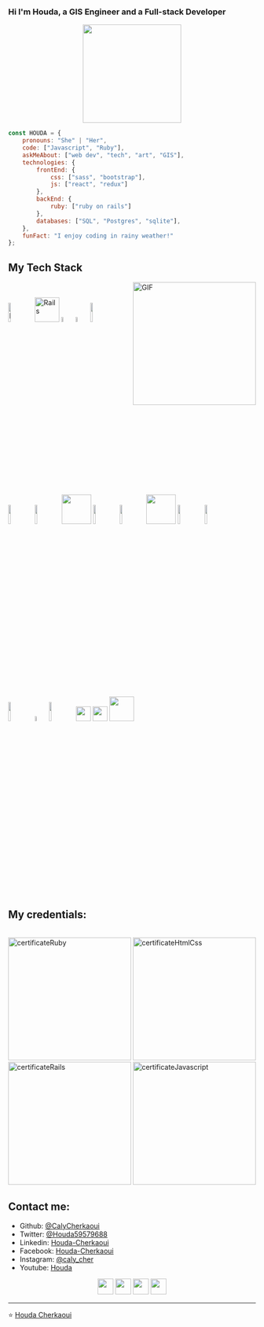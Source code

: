 ### Hi I'm Houda, a GIS Engineer and a Full-stack Developer 

<div align="center">
	<!-- <img src="https://raw.githubusercontent.com/Aniket965/Aniket965/master/pacman.svg?sanitize=true" width="200" height="200"> -->
    <img src="https://media.giphy.com/media/j6ZhcAyUctYrj2ueBi/giphy.gif" width="200" height="200">
    
</div>

```javascript
const HOUDA = {
    pronouns: "She" | "Her",
    code: ["Javascript", "Ruby"],
    askMeAbout: ["web dev", "tech", "art", "GIS"],
    technologies: {
        frontEnd: {
            css: ["sass", "bootstrap"],
            js: ["react", "redux"]
        },
        backEnd: {
            ruby: ["ruby on rails"]
        },
        databases: ["SQL", "Postgres", "sqlite"],
    },
    funFact: "I enjoy coding in rainy weather!"
};
```
## My Tech Stack

  <img align="right" alt="GIF" width="250px" src="https://i.pinimg.com/originals/e4/26/70/e426702edf874b181aced1e2fa5c6cde.gif" />
  <br>

  <a href="https://www.ruby-lang.org/en/documentation/"><img width="10%" src="https://www.vectorlogo.zone/logos/ruby/ruby-ar21.svg" alt="Ruby"></a>
  <a href="https://guides.rubyonrails.org/"><img width="50px" src="https://guides.rubyonrails.org/images/favicon.ico" alt="Rails"></a>
  <a href="https://developer.mozilla.org/en-US/docs/Web/JavaScript"><img width="5%" src="https://media.giphy.com/media/ln7z2eWriiQAllfVcn/giphy.gif" alt="Javascript"></a>
  <a href="https://github.com/"><img width="5%" src="https://i.giphy.com/media/KzJkzjggfGN5Py6nkT/200.webp" alt="GitHub"></a>
  <a href="#"><img width="10%" src="https://www.vectorlogo.zone/logos/reactjs/reactjs-ar21.svg"></a>
  <a href="#"><img width="10%" src="https://www.vectorlogo.zone/logos/linux/linux-ar21.svg"></a>
  <a href="#"><img width="10%" src="https://www.vectorlogo.zone/logos/docker/docker-ar21.svg"></a>
  <a href="#"><img width="60px" src="https://cdn.svgporn.com/logos/sass.svg"></a>
  <a href="#"><img width="10%" src="https://www.vectorlogo.zone/logos/json/json-ar21.svg"></a>
  <a href="#"><img width="10%" src="https://www.vectorlogo.zone/logos/mysql/mysql-ar21.svg"></a>
  <a href="#"><img width="60px" src="https://img.icons8.com/color/2x/nodejs.png"></a>
  <a href="#"><img width="10%" src="https://www.vectorlogo.zone/logos/sqlite/sqlite-ar21.svg"></a>
  <a href="#"><img width="10%" src="https://media.giphy.com/media/kH6CqYiquZawmU1HI6/giphy.gif"></a>
  <a href="#"><img width="10%" src="https://www.vectorlogo.zone/logos/heroku/heroku-ar21.svg"></a>
  <a href="#"><img width="5%" src="https://i.giphy.com/media/IdyAQJVN2kVPNUrojM/200.webp"></a>
  <a href="#"><img width="10%" src="https://www.vectorlogo.zone/logos/getbootstrap/getbootstrap-ar21.svg"></a>
  <a href="#"><img width="30px" src="https://cdn.svgporn.com/logos/html-5.svg"></a>
  <a href="#"><img width="30px" src="https://cdn.svgporn.com/logos/css-3.svg"></a>
  <a href="#"><img width="50px" src="https://img.icons8.com/bubbles/2x/console.png"></a>
<br>

## My credentials:

<br>
<a href="https://www.credential.net/cbb6914d-9ea3-4769-8f48-604d29480e17#gs.eraoa7"><img width="250px" src="https://api.accredible.com/v1/frontend/credential_website_embed_image/certificate/21769053" alt="certificateRuby"></a>
<span>  <span>
<a href="https://www.credential.net/f701ef7c-de58-4d3f-bb26-7adeed9ce8b5#gs.eral3p"> <img width="250px" src="https://api.accredible.com/v1/frontend/credential_website_embed_image/certificate/22112645" alt="certificateHtmlCss"></a>
<span>  <span>
<a href="https://www.credential.net/6b5be752-e2a2-4fdd-ad17-ba768a99dacc#gs.yaukit"> <img width="250px" src="https://api.accredible.com/v1/frontend/credential_website_embed_image/certificate/25882075" alt="certificateRails"></a>
<span>  <span>
<a href="https://www.credential.net/951575f8-7fc1-43be-98d3-56fc30f4835a#gs.yaz39f"> <img width="250px" src="https://api.accredible.com/v1/frontend/credential_website_embed_image/certificate/30906725" alt="certificateJavascript"></a>
<br>


## Contact me:

- Github: [@CalyCherkaoui](https://github.com/CalyCherkaoui)
- Twitter: [@Houda59579688](https://twitter.com/Houda59579688)
- Linkedin: [Houda-Cherkaoui](https://www.linkedin.com/in/houda-cherkaoui-64106395/)
- Facebook: [Houda-Cherkaoui](https://www.facebook.com/houdacherkaouicalypso)
- Instagram: [@caly_cher](https://www.instagram.com/caly_cher)
- Youtube: [Houda](https://www.youtube.com/channel/UCMgAJT2iC4pINzN5TJPPrrg/playlists?view_as=subscriber)

<p align="center">
<a href="https://twitter.com/Houda59579688"><img src="https://i.ibb.co/kmgQVyW/twitter.png" width="32px" height="32px"></a> <a href="https://github.com/CalyCherkaoui"><img src="https://cdn.iconscout.com/icon/free/png-256/github-108-438008.png" width="32px" height="32px"></a> <a href="https://www.facebook.com/houdacherkaouicalypso"><img src="https://i.ibb.co/zmYNW4p/facebook.png" width="32px" height="32px"></a> <a href="https://www.linkedin.com/in/houda-cherkaoui-64106395/"><img src="https://i.ibb.co/Kx2GSrT/linkedin.png" width="32px" height="32px"></a>
</p>

____


<p align="center">

⭐️ [Houda Cherkaoui](https://github.com/calycherkaoui)

</p>
